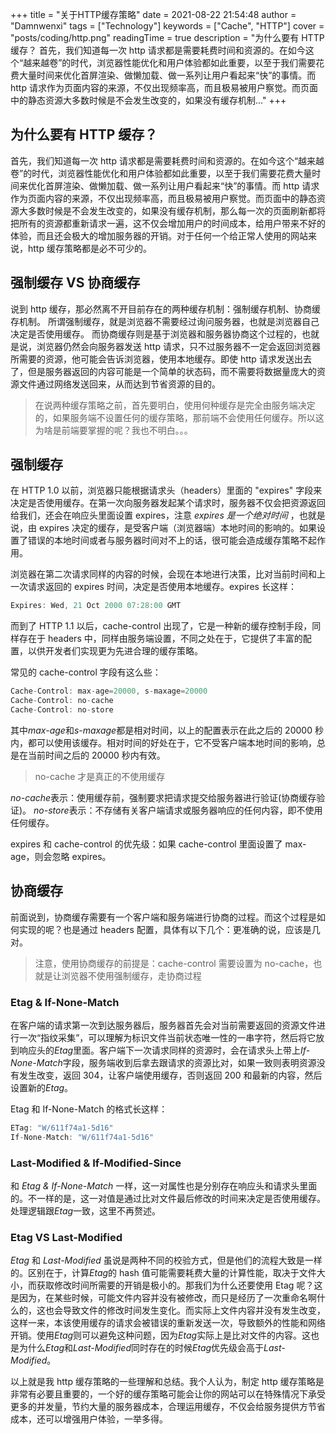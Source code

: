 +++
title = "关于HTTP缓存策略"
date = 2021-08-22 21:54:48
author = "Damnwenxi"
tags = ["Technology"]
keywords = ["Cache", "HTTP"]
cover = "posts/coding/http.png"
readingTime = true
description = "为什么要有 HTTP 缓存？ 首先，我们知道每一次 http 请求都是需要耗费时间和资源的。在如今这个“越来越卷”的时代，浏览器性能优化和用户体验都如此重要，以至于我们需要花费大量时间来优化首屏渲染、做懒加载、做一系列让用户看起来“快”的事情。而 http 请求作为页面内容的来源，不仅出现频率高，而且极易被用户察觉。而页面中的静态资源大多数时候是不会发生改变的，如果没有缓存机制..."
+++

## 为什么要有 HTTP 缓存？

首先，我们知道每一次 http 请求都是需要耗费时间和资源的。在如今这个“越来越卷”的时代，浏览器性能优化和用户体验都如此重要，以至于我们需要花费大量时间来优化首屏渲染、做懒加载、做一系列让用户看起来“快”的事情。而 http 请求作为页面内容的来源，不仅出现频率高，而且极易被用户察觉。而页面中的静态资源大多数时候是不会发生改变的，如果没有缓存机制，那么每一次的页面刷新都将把所有的资源都重新请求一遍，这不仅会增加用户的时间成本，给用户带来不好的体验，而且还会极大的增加服务器的开销。对于任何一个给正常人使用的网站来说，http 缓存策略都是必不可少的。

## 强制缓存 VS 协商缓存

说到 http 缓存，那必然离不开目前存在的两种缓存机制：强制缓存机制、协商缓存机制。
所谓强制缓存，就是浏览器不需要经过询问服务器，也就是浏览器自己决定是否使用缓存。
而协商缓存则是基于浏览器和服务器协商这个过程的，也就是说，浏览器仍然会向服务器发送 http 请求，只不过服务器不一定会返回浏览器所需要的资源，他可能会告诉浏览器，使用本地缓存。即使 http 请求发送出去了，但是服务器返回的内容可能是一个简单的状态码，而不需要将数据量庞大的资源文件通过网络发送回来，从而达到节省资源的目的。

> 在说两种缓存策略之前，首先要明白，使用何种缓存是完全由服务端决定的，如果服务端不设置任何的缓存策略，那前端不会使用任何缓存。所以这为啥是前端要掌握的呢？我也不明白。。。

## 强制缓存

在 HTTP 1.0 以前，浏览器只能根据请求头（headers）里面的 "expires" 字段来决定是否使用缓存。在第一次向服务器发起某个请求时，服务器不仅会把资源返回给我们，还会在响应头里面设置 expires，注意 _expires 是一个绝对时间_ ，也就是说，由 expires 决定的缓存，是受客户端（浏览器端）本地时间的影响的。如果设置了错误的本地时间或者与服务器时间对不上的话，很可能会造成缓存策略不起作用。

浏览器在第二次请求同样的内容的时候，会现在本地进行决策，比对当前时间和上一次请求返回的 expires 时间，决定是否使用本地缓存。expires 长这样：

```javascript
Expires: Wed, 21 Oct 2000 07:28:00 GMT
```

而到了 HTTP 1.1 以后，cache-control 出现了，它是一种新的缓存控制手段，同样存在于 headers 中，同样由服务端设置，不同之处在于，它提供了丰富的配置，以供开发者们实现更为先进合理的缓存策略。

常见的 cache-control 字段有这么些：

```js
Cache-Control: max-age=20000, s-maxage=20000
Cache-Control: no-cache
Cache-Control: no-store
```

其中*max-age*和*s-maxage*都是相对时间，以上的配置表示在此之后的 20000 秒内，都可以使用该缓存。相对时间的好处在于，它不受客户端本地时间的影响，总是在当前时间之后的 20000 秒内有效。

> no-cache 才是真正的不使用缓存

*no-cache*表示：使用缓存前，强制要求把请求提交给服务器进行验证(协商缓存验证)。
*no-store*表示：不存储有关客户端请求或服务器响应的任何内容，即不使用任何缓存。

expires 和 cache-control 的优先级：如果 cache-control 里面设置了 max-age，则会忽略 expires。

## 协商缓存

前面说到，协商缓存需要有一个客户端和服务端进行协商的过程。而这个过程是如何实现的呢？也是通过 headers 配置，具体有以下几个：更准确的说，应该是几对。

> 注意，使用协商缓存的前提是：cache-control 需要设置为 no-cache，也就是让浏览器不使用强制缓存，走协商过程

### Etag & If-None-Match

在客户端的请求第一次到达服务器后，服务器首先会对当前需要返回的资源文件进行一次“指纹采集”，可以理解为标识文件当前状态唯一性的一串字符，然后将它放到响应头的*Etag*里面。客户端下一次请求同样的资源时，会在请求头上带上*If-None-Match*字段，服务端收到后拿去跟请求的资源比对，如果一致则表明资源没有发生改变，返回 304，让客户端使用缓存，否则返回 200 和最新的内容，然后设置新的*Etag*。

Etag 和 If-None-Match 的格式长这样：

```js
ETag: "W/611f74a1-5d16"
If-None-Match: "W/611f74a1-5d16"
```

### Last-Modified & If-Modified-Since

和 _Etag & If-None-Match_ 一样，这一对属性也是分别存在响应头和请求头里面的。不一样的是，这一对值是通过比对文件最后修改的时间来决定是否使用缓存。处理逻辑跟*Etag*一致，这里不再赘述。

### Etag VS Last-Modified

_Etag_ 和 _Last-Modified_ 虽说是两种不同的校验方式，但是他们的流程大致是一样的。区别在于，计算*Etag*的 hash 值可能需要耗费大量的计算性能，取决于文件大小，而获取修改时间所需要的开销是极小的。那我们为什么还要使用 Etag 呢？这是因为，在某些时候，可能文件内容并没有被修改，而只是经历了一次重命名啊什么的，这也会导致文件的修改时间发生变化。而实际上文件内容并没有发生改变，这样一来，本该使用缓存的请求会被错误的重新发送一次，导致额外的性能和网络开销。使用*Etag*则可以避免这种问题，因为*Etag*实际上是比对文件的内容。这也是为什么*Etag*和*Last-Modified*同时存在的时候*Etag*优先级会高于*Last-Modified*。

以上就是我 http 缓存策略的一些理解和总结。我个人认为，制定 http 缓存策略是非常有必要且重要的，一个好的缓存策略可能会让你的网站可以在特殊情况下承受更多的并发量，节约大量的服务器成本，合理运用缓存，不仅会给服务提供方节省成本，还可以增强用户体验，一举多得。
